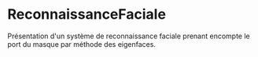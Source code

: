 # ReconnaissanceFaciale

Présentation d'un système de reconnaissance faciale prenant encompte le port du masque par méthode des eigenfaces.
